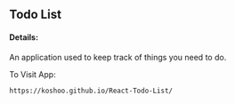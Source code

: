 ## Todo List

#### Details:
An application used to keep track of things you need to do.

To Visit App:

`https://koshoo.github.io/React-Todo-List/`
